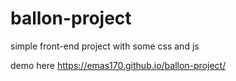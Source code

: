 # ballon-project
simple front-end project with some css and js

demo here https://emas170.github.io/ballon-project/
